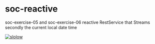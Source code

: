 # soc-reactive
soc-exercise-05 and soc-exercise-06
reactive RestService that Streams secondly the current local date time

[![slolow](https://circleci.com/gh/slolow/soc-reactive.svg?style=svg)](https://app.circleci.com/pipelines/github/slolow/soc-reactive)
